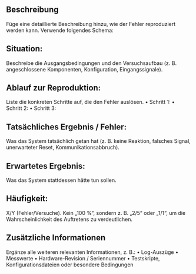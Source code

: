 ## Beschreibung
Füge eine detaillierte Beschreibung hinzu, wie der Fehler reproduziert werden kann. Verwende folgendes Schema:

## Situation:
Beschreibe die Ausgangsbedingungen und den Versuchsaufbau (z. B. angeschlossene Komponenten, Konfiguration, Eingangssignale).

## Ablauf zur Reproduktion:
Liste die konkreten Schritte auf, die den Fehler auslösen.
•	Schritt 1:
•	Schritt 2:
•	Schritt 3:

## Tatsächliches Ergebnis / Fehler:
Was das System tatsächlich getan hat (z. B. keine Reaktion, falsches Signal, unerwarteter Reset, Kommunikationsabbruch).

## Erwartetes Ergebnis:
Was das System stattdessen hätte tun sollen.

## Häufigkeit:
X/Y (Fehler/Versuche). Kein „100 %“, sondern z. B. „2/5“ oder „1/1“, um die Wahrscheinlichkeit des Auftretens zu verdeutlichen.

## Zusätzliche Informationen
Ergänze alle weiteren relevanten Informationen, z. B.:
•	Log-Auszüge 
•	Messwerte
•	Hardware-Revision / Seriennummer
•	Testskripte, Konfigurationsdateien oder besondere Bedingungen
